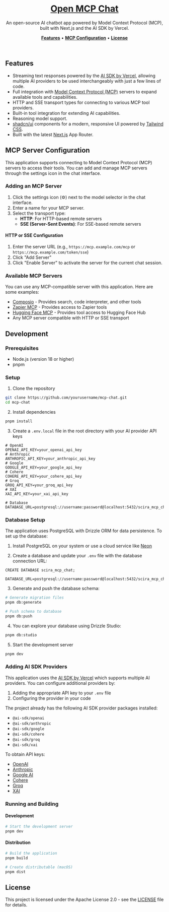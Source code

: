 <a href="https://mcp.scira.ai">
  <h1 align="center">Open MCP Chat</h1>
</a>

<p align="center">
  An open-source AI chatbot app powered by Model Context Protocol (MCP), built with Next.js and the AI SDK by Vercel.
</p>

<p align="center">
  <a href="#features"><strong>Features</strong></a> •
  <a href="#mcp-server-configuration"><strong>MCP Configuration</strong></a> •
  <a href="#license"><strong>License</strong></a>
</p>
<br/>

## Features

- Streaming text responses powered by the [AI SDK by Vercel](https://sdk.vercel.ai/docs), allowing multiple AI providers to be used interchangeably with just a few lines of code.
- Full integration with [Model Context Protocol (MCP)](https://modelcontextprotocol.io) servers to expand available tools and capabilities.
- HTTP and SSE transport types for connecting to various MCP tool providers.
- Built-in tool integration for extending AI capabilities.
- Reasoning model support.
- [shadcn/ui](https://ui.shadcn.com/) components for a modern, responsive UI powered by [Tailwind CSS](https://tailwindcss.com).
- Built with the latest [Next.js](https://nextjs.org) App Router.

## MCP Server Configuration

This application supports connecting to Model Context Protocol (MCP) servers to access their tools. You can add and manage MCP servers through the settings icon in the chat interface.

### Adding an MCP Server

1. Click the settings icon (⚙️) next to the model selector in the chat interface.
2. Enter a name for your MCP server.
3. Select the transport type:
   - **HTTP**: For HTTP-based remote servers
   - **SSE (Server-Sent Events)**: For SSE-based remote servers

#### HTTP or SSE Configuration

1. Enter the server URL (e.g., `https://mcp.example.com/mcp` or `https://mcp.example.com/token/sse`)
2. Click "Add Server"
3. Click "Enable Server" to activate the server for the current chat session.

### Available MCP Servers

You can use any MCP-compatible server with this application. Here are some examples:

- [Composio](https://composio.dev/mcp) - Provides search, code interpreter, and other tools
- [Zapier MCP](https://zapier.com/mcp) - Provides access to Zapier tools
- [Hugging Face MCP](https://huggingface.co/mcp) - Provides tool access to Hugging Face Hub
- Any MCP server compatible with HTTP or SSE transport

## Development

### Prerequisites
- Node.js (version 18 or higher)
- pnpm

### Setup
1. Clone the repository
```bash
git clone https://github.com/yourusername/mcp-chat.git
cd mcp-chat
```

2. Install dependencies
```bash
pnpm install
```

3. Create a `.env.local` file in the root directory with your AI provider API keys
```
# OpenAI
OPENAI_API_KEY=your_openai_api_key
# Anthropic
ANTHROPIC_API_KEY=your_anthropic_api_key
# Google
GOOGLE_API_KEY=your_google_api_key
# Cohere
COHERE_API_KEY=your_cohere_api_key
# Groq
GROQ_API_KEY=your_groq_api_key
# XAI
XAI_API_KEY=your_xai_api_key
   
# Database
DATABASE_URL=postgresql://username:password@localhost:5432/scira_mcp_chat
```

### Database Setup

The application uses PostgreSQL with Drizzle ORM for data persistence. To set up the database:

1. Install PostgreSQL on your system or use a cloud service like [Neon](https://neon.tech)

2. Create a database and update your `.env` file with the database connection URL:

```
CREATE DATABASE scira_mcp_chat;
```
```
DATABASE_URL=postgresql://username:password@localhost:5432/scira_mcp_chat
```

3. Generate and push the database schema:
```bash
# Generate migration files
pnpm db:generate

# Push schema to database
pnpm db:push
```

4. You can explore your database using Drizzle Studio:
```bash
pnpm db:studio
```

5. Start the development server
```bash
pnpm dev
```

### Adding AI SDK Providers

This application uses the [AI SDK by Vercel](https://sdk.vercel.ai/docs) which supports multiple AI providers. You can configure additional providers by:

1. Adding the appropriate API key to your `.env` file
2. Configuring the provider in your code

The project already has the following AI SDK provider packages installed:
- `@ai-sdk/openai`
- `@ai-sdk/anthropic`
- `@ai-sdk/google`
- `@ai-sdk/cohere`
- `@ai-sdk/groq`
- `@ai-sdk/xai`

To obtain API keys:
- [OpenAI](https://platform.openai.com/api-keys)
- [Anthropic](https://console.anthropic.com/settings/keys)
- [Google AI](https://ai.google.dev/)
- [Cohere](https://dashboard.cohere.com/api-keys)
- [Groq](https://console.groq.com/keys)
- [XAI](https://console.x.ai/)

### Running and Building

#### Development

```bash
# Start the development server
pnpm dev
```

#### Distribution
```bash
# Build the application
pnpm build

# Create distributable (macOS)
pnpm dist
```

## License

This project is licensed under the Apache License 2.0 - see the [LICENSE](LICENSE) file for details.
